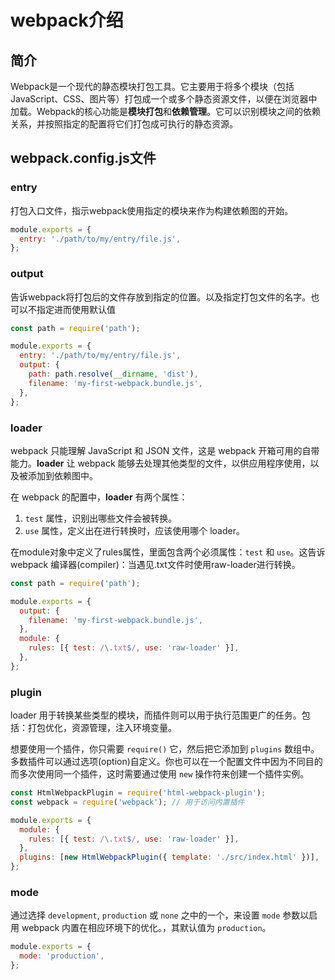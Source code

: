 # webpack介绍

## 简介

Webpack是一个现代的静态模块打包工具。它主要用于将多个模块（包括 JavaScript、CSS、图片等）打包成一个或多个静态资源文件，以便在浏览器中加载。Webpack的核心功能是**模块打包**和**依赖管理**。它可以识别模块之间的依赖关系，并按照指定的配置将它们打包成可执行的静态资源。

## webpack.config.js文件

### **entry**

打包入口文件，指示webpack使用指定的模块来作为构建依赖图的开始。

```js
module.exports = {
  entry: './path/to/my/entry/file.js',
};
```

### **output**

告诉webpack将打包后的文件存放到指定的位置。以及指定打包文件的名字。也可以不指定进而使用默认值

```js
const path = require('path');

module.exports = {
  entry: './path/to/my/entry/file.js',
  output: {
    path: path.resolve(__dirname, 'dist'),
    filename: 'my-first-webpack.bundle.js',
  },
};
```

### **loader**

webpack 只能理解 JavaScript 和 JSON 文件，这是 webpack 开箱可用的自带能力。**loader** 让 webpack 能够去处理其他类型的文件，以供应用程序使用，以及被添加到依赖图中。

在 webpack 的配置中，**loader** 有两个属性：

1. `test` 属性，识别出哪些文件会被转换。
2. `use` 属性，定义出在进行转换时，应该使用哪个 loader。

在module对象中定义了rules属性，里面包含两个必须属性：`test` 和 `use`。这告诉 webpack 编译器(compiler)：当遇见.txt文件时使用raw-loader进行转换。

```js
const path = require('path');

module.exports = {
  output: {
    filename: 'my-first-webpack.bundle.js',
  },
  module: {
    rules: [{ test: /\.txt$/, use: 'raw-loader' }],
  },
};
```



### plugin

loader 用于转换某些类型的模块，而插件则可以用于执行范围更广的任务。包括：打包优化，资源管理，注入环境变量。

想要使用一个插件，你只需要 `require()` 它，然后把它添加到 `plugins` 数组中。多数插件可以通过选项(option)自定义。你也可以在一个配置文件中因为不同目的而多次使用同一个插件，这时需要通过使用 `new` 操作符来创建一个插件实例。

```js
const HtmlWebpackPlugin = require('html-webpack-plugin');
const webpack = require('webpack'); // 用于访问内置插件

module.exports = {
  module: {
    rules: [{ test: /\.txt$/, use: 'raw-loader' }],
  },
  plugins: [new HtmlWebpackPlugin({ template: './src/index.html' })],
};
```



### mode

通过选择 `development`, `production` 或 `none` 之中的一个，来设置 `mode` 参数以启用 webpack 内置在相应环境下的优化。，其默认值为 `production`。

```js
module.exports = {
  mode: 'production',
};
```

